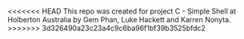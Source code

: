 <h1></h1>
<h2></h2>
<<<<<<< HEAD
This repo was created for project C - Simple Shell at Holberton Australia by Gem Phan, Luke Hackett and Karren Nonyta.
>>>>>>> 3d326490a23c23a4c9c6ba96f1bf39b3525bfdc2
